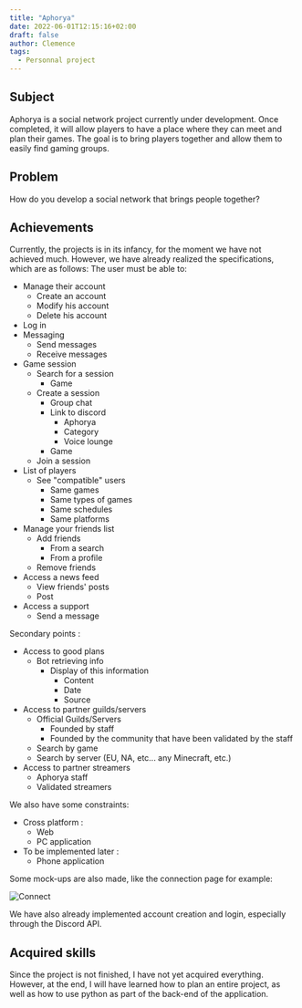 ```yaml
---
title: "Aphorya"
date: 2022-06-01T12:15:16+02:00
draft: false
author: Clemence
tags:
  - Personnal project
---
```


## Subject

Aphorya is a social network project currently under development. Once completed, it will allow players to have a place where they can meet and plan their games. The goal is to bring players together and allow them to easily find gaming groups.

## Problem

How do you develop a social network that brings people together?

## Achievements

Currently, the projects is in its infancy, for the moment we have not achieved much. However, we have already realized the specifications, which are as follows:
The user must be able to:
- Manage their account
    - Create an account
    - Modify his account
    - Delete his account
- Log in
- Messaging
    - Send messages
    - Receive messages
- Game session
    - Search for a session
        - Game
    - Create a session
        - Group chat
        - Link to discord
            - Aphorya
            - Category
            - Voice lounge
        - Game
    - Join a session
- List of players
    - See "compatible" users
        - Same games
        - Same types of games
        - Same schedules
        - Same platforms
- Manage your friends list
    - Add friends
        - From a search
        - From a profile
    - Remove friends
- Access a news feed
    - View friends' posts
    - Post
- Access a support
    - Send a message

Secondary points :
- Access to good plans
    - Bot retrieving info
        - Display of this information
            - Content
            - Date
            - Source
- Access to partner guilds/servers
    - Official Guilds/Servers
        - Founded by staff
        - Founded by the community that have been validated by the staff
    - Search by game
    - Search by server (EU, NA, etc... any Minecraft, etc.)
- Access to partner streamers
    - Aphorya staff
    - Validated streamers

We also have some constraints:
- Cross platform :
    - Web
    - PC application
- To be implemented later :
    - Phone application

Some mock-ups are also made, like the connection page for example:

![Connect](/img/projects/aphorya/connectalgo.png)

We have also already implemented account creation and login, especially through the Discord API.

## Acquired skills

Since the project is not finished, I have not yet acquired everything. However, at the end, I will have learned how to plan an entire project, as well as how to use python as part of the back-end of the application.